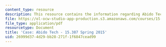```yaml
---
content_type: resource
description: This resource contains the information regarding Abido Tech.
file: https://ol-ocw-studio-app-production.s3.amazonaws.com/courses/15-387-entrepreneurial-sales-spring-2015/26999d374d29bb28271f1f6847cead99_MIT15_387S15_Abido_Tech.pdf
file_type: application/pdf
resourcetype: Document
title: 'Case: Abido Tech - 15.387 Spring 2015'
uid: 26999d37-4d29-bb28-271f-1f6847cead99
---
```

